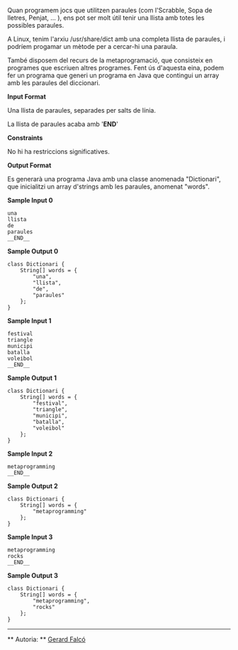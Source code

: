 Quan programem jocs que utilitzen paraules (com l'Scrabble, Sopa de
lletres, Penjat, ... ), ens pot ser molt útil tenir una llista amb totes
les possibles paraules.

A Linux, tenim l'arxiu /usr/share/dict amb una completa llista de
paraules, i podríem progamar un mètode per a cercar-hi una paraula.

També disposem del recurs de la metaprogramació, que consisteix en
programes que escriuen altres programes. Fent ús d'aquesta eina, podem
fer un programa que generi un programa en Java que contingui un array
amb les paraules del diccionari.

**Input Format**

Una llista de paraules, separades per salts de línia.

La llista de paraules acaba amb '**END**'

**Constraints**

No hi ha restriccions significatives.

**Output Format**

Es generarà una programa Java amb una classe anomenada "Dictionari", que
inicialitzi un array d'strings amb les paraules, anomenat "words".

**Sample Input 0**

    una
    llista
    de
    paraules
    __END__

**Sample Output 0**

    class Dictionari {
        String[] words = {
            "una",
            "llista",
            "de",
            "paraules"
        };
    }

**Sample Input 1**

    festival
    triangle
    municipi
    batalla
    voleibol
    __END__

**Sample Output 1**

    class Dictionari {
        String[] words = {
            "festival",
            "triangle",
            "municipi",
            "batalla",
            "voleibol"
        };
    }

**Sample Input 2**

    metaprogramming
    __END__

**Sample Output 2**

    class Dictionari {
        String[] words = {
            "metaprogramming"
        };
    }

**Sample Input 3**

    metaprogramming
    rocks
    __END__

**Sample Output 3**

    class Dictionari {
        String[] words = {
            "metaprogramming",
            "rocks"
        };
    }

----------

** Autoria: **
[Gerard Falcó](https://github.com/gerardfp)
